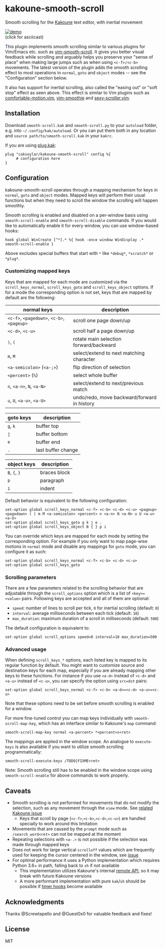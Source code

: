 # kakoune-smooth-scroll
Smooth scrolling for the [Kakoune](https://kakoune.org) text editor, with inertial movement

[![demo](https://caksoylar.github.io/kakoune-smooth-scroll/kakoune-smooth-scroll-v2-60fps.gif)](https://asciinema.org/a/m0DhKbv9AjAABOABKadgeYnH6?autoplay=1&loop=1)
<br/>(click for asciicast)

This plugin implements smooth scrolling similar to various plugins for Vim/Emacs etc. such as [vim-smooth-scroll](https://github.com/terryma/vim-smooth-scroll).
It gives you better visual feedback while scrolling and arguably helps you preserve your "sense of place" when making large jumps such as when using `<c-f>/<c-b>` movements.
The latest version of the plugin adds the smooth scrolling effect to most operations in `normal`, `goto` and `object` modes -- see the "Configuration" section below.

It also has support for inertial scrolling, also called the "easing out" or "soft stop" effect as seen above.
This effect is similar to Vim plugins such as [comfortable-motion.vim](https://github.com/yuttie/comfortable-motion.vim), [vim-smoothie](https://github.com/psliwka/vim-smoothie/) and [sexy-scroller.vim](https://github.com/joeytwiddle/sexy_scroller.vim).

## Installation
Download `smooth-scroll.kak` and `smooth-scroll.py` to your `autoload` folder, e.g. into `~/.config/kak/autoload`.
Or you can put them both in any location and `source path/to/smooth-scroll.kak` in your `kakrc`.

If you are using [plug.kak](https://github.com/andreyorst/plug.kak):
```kak
plug "caksoylar/kakoune-smooth-scroll" config %{
     # configuration here
}
```

## Configuration
kakoune-smooth-scroll operates through a mapping mechanism for keys in `normal`, `goto` and `object` modes.
Mapped keys will perform their usual functions but when they need to scroll the window the scrolling will happen smoothly.

Smooth scrolling is enabled and disabled on a per-window basis using `smooth-scroll-enable` and `smooth-scroll-disable` commands.
If you would like to automatically enable it for every window, you can use window-based hooks:

```kak
hook global WinCreate [^*].* %{ hook -once window WinDisplay .* smooth-scroll-enable }
```

Above excludes special buffers that start with `*` like `*debug*`, `*scratch*` or `*plug*`.

### Customizing mapped keys
Keys that are mapped for each mode are customized via the `scroll_keys_normal`, `scroll_keys_goto` and `scroll_keys_object` options. If for a mode the corresponding option is not set, keys that are mapped by default are the following:

| **normal** keys                           | description                                 |
| ------                                    | ------                                      |
|`<c-f>`, `<pagedown>`, `<c-b>`, `<pageup>` | scroll one page down/up                     |
|`<c-d>`, `<c-u>`                           | scroll half a page down/up                  |
|`)`, `(`                                   | rotate main selection forward/backward      |
|`m`, `M`                                   | select/extend to next matching character    |
|`<a-semicolon>` (`<a-;>`)                  | flip direction of selection                 |
|`<percent>` (`%`)                          | select whole buffer                         |
|`n`, `<a-n>`, `N`, `<a-N>`                 | select/extend to next/previous match        |
|`u`, `U`, `<a-u>`, `<a-U>`                 | undo/redo, move backward/forward in history |

| **goto** keys                             | description                                 |
| ------                                    | ------                                      |
|`g`, `k`                                   | buffer top                                  |
|`j`                                        | buffer bottom                               |
|`e`                                        | buffer end                                  |
|`.`                                        | last buffer change                          |

| **object** keys                           | description                                 |
| ------                                    | ------                                      |
|`B`, `{`, `}`                              | braces block                                |
|`p`                                        | paragraph                                   |
|`i`                                        | indent                                      |

Default behavior is equivalent to the following configuration:

```kak
set-option global scroll_keys_normal <c-f> <c-b> <c-d> <c-u> <pageup> <pagedown> ( ) m M <a-semicolon> <percent> n <a-n> N <a-N> u U <a-u> <a-U>
set-option global scroll_keys_goto g k j e .
set-option global scroll_keys_object B { } p i
```

You can override which keys are mapped for each mode by setting the corresponding option.
For example if you only want to map page-wise motions in `normal` mode and disable any mappings for `goto` mode, you can configure it as such:

```kak
set-option global scroll_keys_normal <c-f> <c-b> <c-d> <c-u>
set-option global scroll_keys_goto
```

### Scrolling parameters
There are a few parameters related to the scrolling behavior that are adjustable through the `scroll_options` option which is a list of `<key>=<value>` pairs. Following keys are accepted and all of them are optional:
- `speed`: number of lines to scroll per tick, `0` for inertial scrolling (default: `0`)
- `interval`: average milliseconds between each tick (default: `10`)
- `max_duration`: maximum duration of a scroll in milliseconds (default: `500`)

The default configuration is equivalent to:

```kak
set-option global scroll_options speed=0 interval=10 max_duration=500
```

### Advanced usage

When defining `scroll_keys_*` options, each listed key is mapped to its regular function by default.
You might want to customize source and destination keys for each map, especially if you are already mapping other keys to these functions.
For instance if you use `<a-d>` instead of `<c-d>` and `<a-u>` instead of `<c-u>`, you can specify the option using `src=dst` pairs:

```kak
set-option global scroll_keys_normal <c-f> <c-b> <a-d>=<c-d> <a-u>=<c-u>
```

Note that these options need to be set before smooth scrolling is enabled for a window.

For more fine-tuned control you can map keys individually with `smooth-scroll-map-key`, which has an interface similar to Kakoune's `map` command:

```kak
smooth-scroll-map-key normal <a-percent> *<percent>s<ret>
```

The mappings are applied in the window scope.
An analogue to `execute-keys` is also available if you want to utilize smooth scrolling programmatically:

```kak
smooth-scroll-execute-keys /TODO|FIXME<ret>
```

Note: Smooth scrolling still has to be enabled in the window scope using `smooth-scroll-enable` for above commands to work properly.

## Caveats
- Smooth scrolling is not performed for movements that do not modify the selection, such as any movement through the `view` mode. See [related Kakoune issue](https://github.com/mawww/kakoune/issues/3616)
  - Keys that scroll by page (`<c-f>`,`<c-b>`,`<c-d>`,`<c-u>`) are handled specially to work around this limitation
- Movements that are caused by the `prompt` mode such as `/search_word<ret>` can not be mapped at the moment
- Repeating selections with `<a-.>` is not possible if the selection was made through mapped keys
- Does not work for large vertical `scrolloff` values which are frequently used for keeping the cursor centered in the window, see [issue](https://github.com/caksoylar/kakoune-smooth-scroll/issues/9)
- For optimal performance it uses a Python implementation which requires Python 3.6+ in path, falling back to `sh` if not available
  - This implementation utilizes Kakoune's internal [remote API](https://github.com/mawww/kakoune/blob/master/src/remote.hh), so it may break with future Kakoune versions
  - A more performant implementation with pure `kak`/`sh` should be possible if [timer hooks](https://github.com/mawww/kakoune/issues/2337#issuecomment-416531650) become available

## Acknowledgments
Thanks @Screwtapello and @Guest0x0 for valuable feedback and fixes!

## License
MIT
